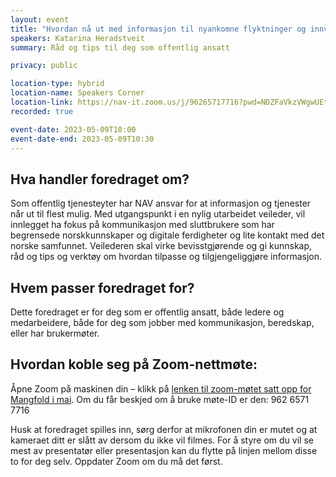 ```yaml
---
layout: event
title: "Hvordan nå ut med informasjon til nyankomne flyktninger og innvandrere?"
speakers: Katarina Heradstveit
summary: Råd og tips til deg som offentlig ansatt

privacy: public

location-type: hybrid
location-name: Speakers Corner
location-link: https://nav-it.zoom.us/j/96265717716?pwd=NDZFaVkzVWgwUEtDNGR0djNJMXB6UT09
recorded: true

event-date: 2023-05-09T10:00
event-date-end: 2023-05-09T10:30
---
```

## Hva handler foredraget om?
Som offentlig tjenesteyter har NAV ansvar for at informasjon og tjenester når ut til flest mulig. Med utgangspunkt i en nylig utarbeidet veileder, vil innlegget ha fokus på kommunikasjon med sluttbrukere som har begrensede norskkunnskaper og digitale ferdigheter og lite kontakt med det norske samfunnet. Veilederen skal virke bevisstgjørende og gi kunnskap, råd og tips og verktøy om hvordan tilpasse og tilgjengeliggjøre informasjon.
## Hvem passer foredraget for?
Dette foredraget er for deg som er offentlig ansatt, både ledere og medarbeidere, både for deg som jobber med kommunikasjon, beredskap, eller har brukermøter.

## Hvordan koble seg på Zoom-nettmøte:
Åpne Zoom på maskinen din – klikk på [lenken til zoom-møtet satt opp for Mangfold i mai](https://nav-it.zoom.us/j/96265717716?pwd=NDZFaVkzVWgwUEtDNGR0djNJMXB6UT09). Om du får beskjed om å bruke møte-ID er den: 962 6571 7716

Husk at foredraget spilles inn, sørg derfor at mikrofonen din er mutet og at kameraet ditt er slått av dersom du ikke vil filmes. 
For å styre om du vil se mest av presentatør eller presentasjon kan du flytte på linjen mellom disse to for deg selv.
Oppdater Zoom om du må det først.
